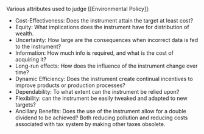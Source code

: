Various attributes used to judge [[Environmental Policy]]:

- Cost-Effectiveness: Does the instrument attain the target at least cost?
- Equity: What implications does the instrument have for distribution of wealth.
- Uncertainty: How large are the consequences when incorrect data is fed to the instrument?
- Information: How much info is required, and what is the cost of acquiring it?
- Long-run effects: How does the influence of the instrument change over time?
- Dynamic Efficiency: Does the instrument create continual incentives to improve products or production processes?
- Dependability: To what extent can the instrument be relied upon?
- Flexibility: can the instrument be easily tweaked and adapted to new targets?
- Ancillary Benefits: Does the use of the instrument allow for a double dividend to be achieved? Both reducing pollution and reducing costs associated with tax system by making other taxes obsolete.